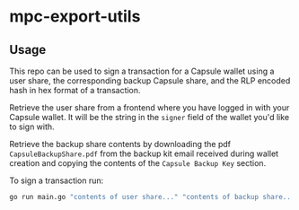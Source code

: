 # mpc-export-utils

## Usage

This repo can be used to sign a transaction for a Capsule wallet using a user share, the corresponding backup Capsule share, and the RLP encoded hash in hex format of a transaction.

Retrieve the user share from a frontend where you have logged in with your Capsule wallet. It will be the string in the `signer` field of the wallet you'd like to sign with.

Retrieve the backup share contents by downloading the pdf `CapsuleBackupShare.pdf` from the backup kit email received during wallet creation and copying the contents of the `Capsule Backup Key` section.

To sign a transaction run:
```sh
go run main.go "contents of user share..." "contents of backup share..." "rlp encoded hash in hex..."
```
